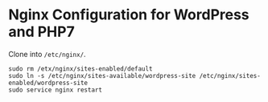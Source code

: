 # Nginx Configuration for WordPress and PHP7

Clone into `/etc/nginx/`.

```
sudo rm /etx/nginx/sites-enabled/default
sudo ln -s /etc/nginx/sites-available/wordpress-site /etc/nginx/sites-enabled/wordpress-site
sudo service nginx restart
```